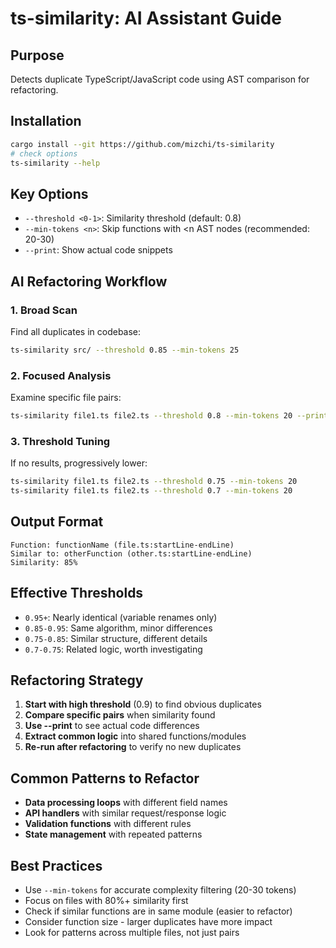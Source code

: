 # ts-similarity: AI Assistant Guide

## Purpose

Detects duplicate TypeScript/JavaScript code using AST comparison for refactoring.

## Installation

```bash
cargo install --git https://github.com/mizchi/ts-similarity
# check options
ts-similarity --help
```

## Key Options

- `--threshold <0-1>`: Similarity threshold (default: 0.8)
- `--min-tokens <n>`: Skip functions with <n AST nodes (recommended: 20-30)
- `--print`: Show actual code snippets

## AI Refactoring Workflow

### 1. Broad Scan

Find all duplicates in codebase:

```bash
ts-similarity src/ --threshold 0.85 --min-tokens 25
```

### 2. Focused Analysis

Examine specific file pairs:

```bash
ts-similarity file1.ts file2.ts --threshold 0.8 --min-tokens 20 --print
```

### 3. Threshold Tuning

If no results, progressively lower:

```bash
ts-similarity file1.ts file2.ts --threshold 0.75 --min-tokens 20
ts-similarity file1.ts file2.ts --threshold 0.7 --min-tokens 20
```

## Output Format

```
Function: functionName (file.ts:startLine-endLine)
Similar to: otherFunction (other.ts:startLine-endLine)
Similarity: 85%
```

## Effective Thresholds

- `0.95+`: Nearly identical (variable renames only)
- `0.85-0.95`: Same algorithm, minor differences
- `0.75-0.85`: Similar structure, different details
- `0.7-0.75`: Related logic, worth investigating

## Refactoring Strategy

1. **Start with high threshold** (0.9) to find obvious duplicates
2. **Compare specific pairs** when similarity found
3. **Use --print** to see actual code differences
4. **Extract common logic** into shared functions/modules
5. **Re-run after refactoring** to verify no new duplicates

## Common Patterns to Refactor

- **Data processing loops** with different field names
- **API handlers** with similar request/response logic
- **Validation functions** with different rules
- **State management** with repeated patterns

## Best Practices

- Use `--min-tokens` for accurate complexity filtering (20-30 tokens)
- Focus on files with 80%+ similarity first
- Check if similar functions are in same module (easier to refactor)
- Consider function size - larger duplicates have more impact
- Look for patterns across multiple files, not just pairs
